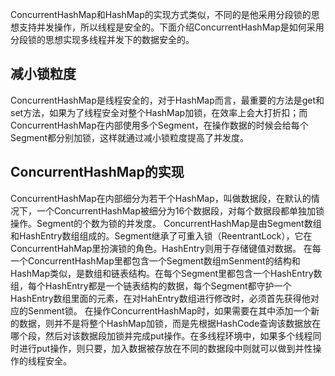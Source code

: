 ConcurrentHashMap和HashMap的实现方式类似，不同的是他采用分段锁的思想支持并发操作，所以线程是安全的。下面介绍ConcurrentHashMap是如何采用分段锁的思想实现多线程并发下的数据安全的。
## 减小锁粒度
ConcurrentHashMap是线程安全的，对于HashMap而言，最重要的方法是get和set方法，如果为了线程安全对整个HashMap加锁，在效率上会大打折扣；而ConcurrentHashMap在内部使用多个Segment，在操作数据的时候会给每个Segment都分别加锁，这样就通过减小锁粒度提高了并发度。
## ConcurrentHashMap的实现
ConcurrentHashMap在内部细分为若干个HashMap，叫做数据段，在默认的情况下，一个ConcurrentHashMap被细分为16个数据段，对每个数据段都单独加锁操作。Segment的个数为锁的并发度。
ConcurrentHashMap是由Segment数组和HashEntry数组组成的。Segment继承了可重入锁（ReentrantLock），它在ConcurrentHahMap里扮演锁的角色。HashEntry则用于存储键值对数据。
在每一个ConcurrentHashMap里都包含一个Segment数组mSenment的结构和HashMap类似，是数组和链表结构。在每个Segment里都包含一个HashEntry数组，每个HashEntry都是一个链表结构的数据，每个Segment都守护一个HashEntry数组里面的元素，在对HahEntry数组进行修改时，必须首先获得他对应的Senment锁。
在操作ConcurrentHashMap时，如果需要在其中添加一个新的数据，则并不是将整个HashMap加锁，而是先根据HashCode查询该数据放在哪个段，然后对该数据段加锁并完成put操作。在多线程环境中，如果多个线程同时进行put操作，则只要，加入数据被存放在不同的数据段中则就可以做到并性操作的线程安全。